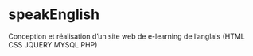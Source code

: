 # speakEnglish

Conception et réalisation d’un site web de e-learning de l’anglais 
(HTML CSS JQUERY MYSQL PHP)
